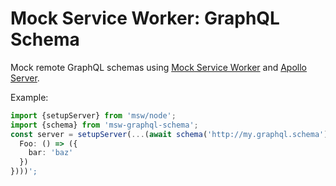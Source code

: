 # Mock Service Worker: GraphQL Schema

Mock remote GraphQL schemas using [Mock Service Worker](https://mswjs.io/) and [Apollo Server](https://www.apollographql.com/docs/apollo-server/getting-started/).

Example:
```typescript
import {setupServer} from 'msw/node';
import {schema} from 'msw-graphql-schema';
const server = setupServer(...(await schema('http://my.graphql.schema')({
  Foo: () => ({
    bar: 'baz'
  })
})))';
```
